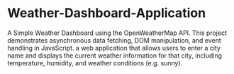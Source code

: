# Weather-Dashboard-Application
A Simple Weather Dashboard using the OpenWeatherMap API. This project demonstrates asynchronous data fetching, DOM manipulation, and event handling in JavaScript. a web application that allows users to enter a city name and displays the current weather information for that city, including temperature, humidity, and weather conditions (e.g. sunny).
